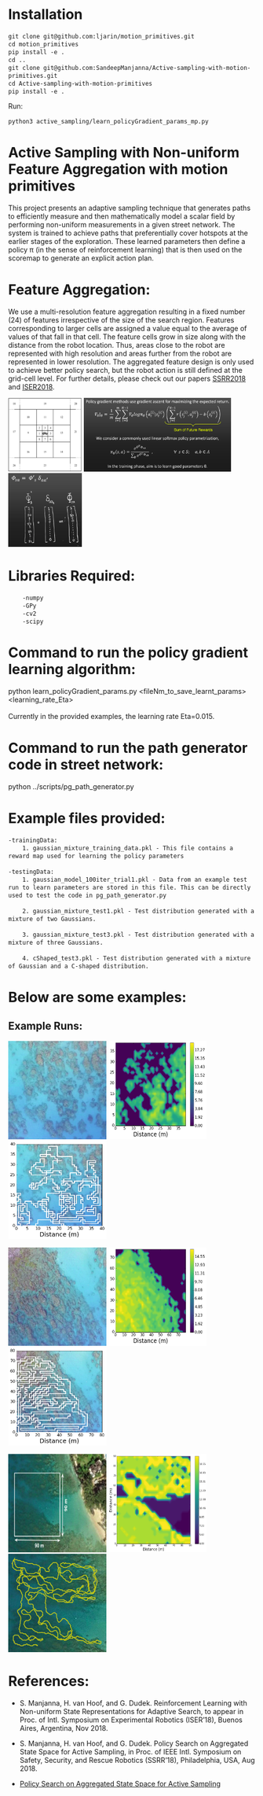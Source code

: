 # Installation
```
git clone git@github.com:ljarin/motion_primitives.git
cd motion_primitives
pip install -e .
cd ..
git clone git@github.com:SandeepManjanna/Active-sampling-with-motion-primitives.git 
cd Active-sampling-with-motion-primitives
pip install -e .
```

Run:
```
python3 active_sampling/learn_policyGradient_params_mp.py
```
# Active Sampling with Non-uniform Feature Aggregation with motion primitives

This project presents an adaptive sampling technique that generates paths to efficiently measure and 
then mathematically model a scalar field by performing non-uniform measurements in a given street network. 
The system is trained to achieve paths that preferentially cover hotspots at the earlier stages of the exploration. 
These learned parameters then define a policy π (in the sense of reinforcement learning) that is then used on the 
scoremap to generate an explicit action plan.

# Feature Aggregation:

We use a multi-resolution feature aggregation resulting in a fixed number (24) of features irrespective of the size
of the search region. Features corresponding to larger cells are assigned a value equal to the average of values of 
that fall in that cell. The feature cells grow in size along with the distance from the robot location. 
Thus, areas close to the robot are represented with high resolution and areas further from the robot are 
represented in lower resolution. The aggregated feature design is only used to achieve better
policy search, but the robot action is still defined at the grid-cell level. For further details, please check out 
our papers [SSRR2018](http://www.cim.mcgill.ca/~mrl/pubs/sandeep/SSRR2018.pdf) and [ISER2018](http://www.cim.mcgill.ca/~mrl/pubs/sandeep/ISER2018.pdf).

<img src="imgs/aggregation.png" alt="alt text" width="150" height="150">  <img src="imgs/eqs.png" alt="alt text" width="300" height="150">  <img src="imgs/eqn1.png" alt="alt text" width="150" height="150">

# Libraries Required:
		-numpy
		-GPy
		-cv2
		-scipy
    
# Command to run the policy gradient learning algorithm:

python learn_policyGradient_params.py <fileNm_to_save_learnt_params> <learning_rate_Eta> <br><br>
Currently in the provided examples, the learning rate Eta=0.015.

# Command to run the path generator code in street network:

python ../scripts/pg_path_generator.py

# Example files provided:
	
	-trainingData:
		1. gaussian_mixture_training_data.pkl - This file contains a reward map used for learning the policy parameters

	-testingData:
		1. gaussian_model_100iter_trial1.pkl - Data from an example test run to learn parameters are stored in this file. This can be directly used to test the code in pg_path_generator.py

		2. gaussian_mixture_test1.pkl - Test distribution generated with a mixture of two Gaussians.
		
		3. gaussian_mixture_test3.pkl - Test distribution generated with a mixture of three Gaussians.

		4. cShaped_test3.pkl - Test distribution generated with a mixture of Gaussian and a C-shaped distribution.


# Below are some examples:

## Example Runs:
<img src="result_images/test2_mirror.png" alt="alt text" width="200" height="200">    <img src="result_images/score_map_test2.png" alt="alt text" width="200" height="200">    <img src="result_images/reef_pg_test2.png" alt="alt text" width="200" height="200">

<img src="result_images/test3_mirror.png" alt="alt text" width="200" height="200">    <img src="result_images/score_map_test3.png" alt="alt text" width="200" height="200">    <img src="result_images/reef_pg_test3.png" alt="alt text" width="200" height="200">

<img src="result_images/field.png" alt="alt text" width="200" height="200">    <img src="result_images/scoremap.png" alt="alt text" width="200" height="200">    <img src="result_images/path_taken_robot.png" alt="alt text" width="200" height="200">

# References:

- S. Manjanna, H. van Hoof, and G. Dudek. Reinforcement Learning with Non-uniform State Representations
for Adaptive Search, to appear in Proc. of Intl. Symposium on Experimental Robotics (ISER’18), Buenos Aires,
Argentina, Nov 2018.

- S. Manjanna, H. van Hoof, and G. Dudek. Policy Search on Aggregated State Space for Active Sampling, in
Proc. of IEEE Intl. Symposium on Safety, Security, and Rescue Robotics (SSRR’18), Philadelphia, USA, Aug 2018.

- [Policy Search on Aggregated State Space for Active Sampling](https://www.youtube.com/watch?v=3YyQNu_ICiE&t=5s)
